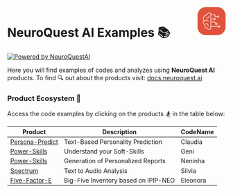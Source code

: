 <img src="https://raw.githubusercontent.com/NeuroQuestAi/neuroquestai.github.io/main/brand/logo/neuroquest-orange-logo.png" align="right" width="65" height="65"/>

# NeuroQuest AI Examples 📚

[![Powered by NeuroQuestAI](https://img.shields.io/badge/powered%20by-NeuroQuestAI-orange.svg?style=flat&colorA=E1523D&colorB=007D8A)](
https://neuroquest.ai)

Here you will find examples of codes and analyzes using **NeuroQuest AI** products. To find 🔍 out about the products visit: [docs.neuroquest.ai](https://docs.neuroquest.ai/)

### Product Ecosystem 🎈

Access the code examples by clicking on the products 🏂 in the table below:

| Product                                                             | Description                             | CodeName     | 
| ------------------------------------------------------------------- | --------------------------------------- |--------------|
| [Persona-Predict](products/persona-predict)                         | Text-Based Personality Prediction       | Claudia      | 
| [Power-Skills](products/power-skills)                               | Understand your Soft-Skills             | Geni         |
| [Power-Skills](products/reports)                                    | Generation of Personalized Reports      | Neninha      |
| [Spectrum](product/spectrum)                                        | Text to Audio Analysis                  | Silvia       |
| [Five-Factor-E](https://github.com/NeuroQuestAi/five-factor-e)      | Big-Five Inventory based on IPIP-NEO    | Eleonora     |
